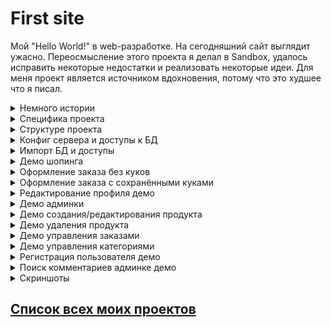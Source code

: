 # First site

Мой "Hello World!" в web-разработке. На сегодняшний сайт выглядит ужасно. 
 Переосмысление этого проекта я делал в Sandbox, удалось исправить некоторые недостатки и реализовать некоторые идеи. 
 Для меня проект является источником вдохновения, потому что это худшее что я писал.

<details>
    <summary>Немного истории</summary>
    
  Сайт не разрабатывался с нуля, а был взят за основу сайт из курса про создание интернет магазина года 2015 от Виктора
  Зинченко(php-start.com). В процесса его переделывания под себя я учил PHP (узнавал о существововании старых и плохих практик).
  На тот момент времени о вёрстке я знал только основые css-свойства и представление о том что блочная вёрстка на float это
  модно. Bootstrap для меня оставался загадкой.    
  
  Найдутся люди, которые скажут что код - говно. Они будут правы. Другая правда заключаетс что подобные курсы не ставят 
  цели научить писать хороший код, а предоставляют возможность войти в професию пусть и под унизительным словосочетанием
  говно-кодер. Не всем везёт со становлением на путь совершенного кода, я из тех кому не повезло.
  
  После получения автомата благодаря сайту, я через неделю раздобыл бесплатный shared-хостинг на который перенёс сайт.
  Поучился переносу, а потом какое-то время использовал хостинг как песочницу для изучения темы дипломой работы.
  
  Этот проект лёг в основу новой песочницы для чистого PHP.
</details> 

<details>
    <summary>Специфика проекта</summary>
    
  * MVC 
  * Структура проекта
  * PSR-0 со своем автозагрузчиком
  * Отсутствие сторонних пакетов
  * Отсутсвие namespace
  * Генерация капчи с помощью древнего скрипта тянущая зависимость от расшерения gd
  * Взаимодействия с БД через PDO и параметризированные запросы
  * ЧПУ
  * Своя реализация роутера основанная на регулярках, массиве роутов, call_user_func
  * Регистрация маршрутов через массив в файле <code>config/routes</code>, где в виде ключ=>значение задаётся регулярное 
  выражение как ключ, а значением является url написанный стиле ZF, который и вызывается соответствующим образом.
  * Аутентификация в админку через basic auth от  Apache
  * Отсутвие валидации данных на клиентской стороне
  * Валидация данных форм на сервере присутствует
  * CRUD над основным сущностями сайта: товары, категории, пользователи, комментарии, заказы
  * Есть также у сущностей специфичные флаги, например отображение у товаров и категорий. У пользователей это флаг
   блокировки (может ли пользователь авторизоваться)
  * Есть личный кабинет у пользователя для просмотра заказов, изменения аватара и имени
  * Предусмотрена покупка товаров, комментирование
  * Административная и клиентская часть сайта дублируют друга, в своё время явно роуты не понял до конца. Хотя случалось
   мне видеть, такую многосайтовость на одном взрослом проекте
  * Пароли все хэшируются
  * Отсутвуют 404, 500 ошибки
  * С точки зрения реального интернет магазина в проекте всё плохо
  * В админке валидация до ума недоведена из-за дублирования плохого кода, плюс есть более элегантные решения
</details>


<details>
    <summary>Структуре проекта</summary>
   
   - Administrator - панель администратора 
   - Controllers - толстенькие контроллеры с бизнес логикой
   - Models - модели с запросами к БД
   - Views - отображаемые страницы html+php
   - Components содержит отдельные компоненты, где каждый решает свою специфическую задачу
   - Config - содержит файлы маршрутами и параметрами подключения к БД
   - Templates - папка со стилями
   - Uploads содержит загружаемые пользователями файлы
</details>



<details>
    <summary>Конфиг сервера и доступы к БД</summary>
    Минимальный конфиг в apache 2.4 для OpenServer:
    <code>
    
        <VirtualHost *:%httpport%>    
            DocumentRoot    "%hostdir%"
            ServerName      "%host%"
            ServerAlias     "%host%" %aliases%
        
            <Directory     "%hostdir%"> 
                Require all granted
            </Directory>
        
        </VirtualHost>
        
   </code>
    
</details>

<details>
    <summary>Импорт БД и доступы</summary>
    
   Не забудьте проверить данные о подключении к БД в файле <code>config/db_params</code>. Импортируйте файл mysite.sql.
   Чтобы зайти в панель администратора зайдите на /admin логин admin пароль 12345678
   Логин тестового пользователя test@mail.ru пароль test1234
</details>


<details>
    <summary>Демо шопинга</summary>
 
![shoping non auth gif][ShopingNonAuthGif]
</details>

<details>
    <summary>Оформление заказа без куков</summary>
 
![order with auth gif][OrderWithAuthGif]
</details>

<details>
    <summary>Оформление заказа с сохранёнными куками</summary>
 
![order with auth cookie gif][OrderWithAuthCookieGif]
</details>

<details>
    <summary>Редактирование профиля демо</summary>
 
![edit user gif][EditUserGif]
</details>

<details>
    <summary>Демо админки</summary>
 
![review admin gif][ReviewAdminGif]
</details>

<details>
    <summary>Демо создания/редактирования продукта</summary>
 
![create edit product gif][CreateEditProductGif]
</details>

<details>
    <summary>Демо удаления продукта</summary>
 
![delete product gif][DeleteProductGif]
</details>


<details>
    <summary>Демо управления заказами</summary>
 
![create edit delete order][CreateEditDeleteOrder]
</details>

<details>
    <summary>Демо управления категориями</summary>
 
![category demo gif][CategoryDemoGif]
</details>


<details>
    <summary>Регистрация пользователя демо</summary>
 
![register user gif][RegisterUserGif]
</details>

<details>
    <summary>Поиск комментариев админке демо</summary>
 
![search comment][SearchComment]
</details>

<details>
    <summary>Скриншоты</summary>
  
 ![screen 1][Screen1]
 ![screen 2][Screen2]
 ![screen 3][Screen3]
 ![screen 4][Screen4]
 ![screen 5][Screen5]
 ![screen 6][Screen6]
 ![screen 7][Screen7]
 ![screen 8][Screen8]
 ![screen 9][Screen9]
 ![screen 10][Screen10]
 ![screen 11][Screen11]
 ![screen 12][Screen12]
 ![screen 13][Screen13]
 ![screen 14][Screen14]
 ![screen 15][Screen15]
 ![screen 16][Screen16]
 ![screen 17][Screen17]
 ![screen 18][Screen18]
 ![screen 19][Screen19]
 ![screen 20][Screen20]
 ![screen 21][Screen21]
 ![screen 22][Screen22]
 ![screen 23][Screen23]
 ![screen 24][Screen24]
 ![screen 25][Screen25]
 ![screen 26][Screen26]
 ![screen 27][Screen27]
 ![screen 28][Screen28]
 ![screen 29][Screen29]
 ![screen 30][Screen30]
 ![screen 31][Screen31]
 ![screen 32][Screen32]
 ![screen 33][Screen33]
</details>

## [Список всех моих проектов][ListAllMyProject]

[ListAllMyProject]:<https://github.com/iebrosalin/all_public_projects>

[ShopingNonAuthGif]:<https://github.com/iebrosalin/public_web/blob/backend/pure_php/first_site/descriptions/gif/shopping_non_auth.gif>
[OrderWithAuthGif]:<https://github.com/iebrosalin/public_web/blob/backend/pure_php/first_site/descriptions/gif/order_with_auth.gif>
[OrderWithAuthCookieGif]:<https://github.com/iebrosalin/public_web/blob/backend/pure_php/first_site/descriptions/gif/order_with_auth_cookie.gif>
[EditUserGif]:<https://github.com/iebrosalin/public_web/blob/backend/pure_php/first_site/descriptions/gif/edite_user.gif>
[CommentGif]:<https://github.com/iebrosalin/public_web/blob/backend/pure_php/first_site/descriptions/gif/comment.gif>
[ReviewAdminGif]:<https://github.com/iebrosalin/public_web/blob/backend/pure_php/first_site/descriptions/gif/review_admin.gif>
[CreateEditProductGif]:<https://github.com/iebrosalin/public_web/blob/backend/pure_php/first_site/descriptions/gif/create_edit_product.gif>
[DeleteProductGif]:<https://github.com/iebrosalin/public_web/blob/backend/pure_php/first_site/descriptions/gif/delete_product.gif>
[CreateEditDeleteOrder]:<https://github.com/iebrosalin/public_web/blob/backend/pure_php/first_site/descriptions/gif/create_edit_delete_order.gif>
[CategoryDemoGif]:<https://github.com/iebrosalin/public_web/blob/backend/pure_php/first_site/descriptions/gif/category_demo.gif>
[RegisterUserGif]:<https://github.com/iebrosalin/public_web/blob/backend/pure_php/first_site/descriptions/gif/register_user.gif>
[SearchComment]:<https://github.com/iebrosalin/public_web/blob/backend/pure_php/first_site/descriptions/gif/search_comment.gif>


[Screen1]:<https://github.com/iebrosalin/public_web/blob/backend/pure_php/first_site/descriptions/screens/1.png>
[Screen2]:<https://github.com/iebrosalin/public_web/blob/backend/pure_php/first_site/descriptions/screens/1.png>
[Screen3]:<https://github.com/iebrosalin/public_web/blob/backend/pure_php/first_site/descriptions/screens/1.png>
[Screen4]:<https://github.com/iebrosalin/public_web/blob/backend/pure_php/first_site/descriptions/screens/1.png>
[Screen5]:<https://github.com/iebrosalin/public_web/blob/backend/pure_php/first_site/descriptions/screens/1.png>
[Screen6]:<https://github.com/iebrosalin/public_web/blob/backend/pure_php/first_site/descriptions/screens/1.png>
[Screen7]:<https://github.com/iebrosalin/public_web/blob/backend/pure_php/first_site/descriptions/screens/1.png>
[Screen8]:<https://github.com/iebrosalin/public_web/blob/backend/pure_php/first_site/descriptions/screens/1.png>
[Screen9]:<https://github.com/iebrosalin/public_web/blob/backend/pure_php/first_site/descriptions/screens/1.png>
[Screen10]:<https://github.com/iebrosalin/public_web/blob/backend/pure_php/first_site/descriptions/screens/1.png>
[Screen11]:<https://github.com/iebrosalin/public_web/blob/backend/pure_php/first_site/descriptions/screens/1.png>
[Screen12]:<https://github.com/iebrosalin/public_web/blob/backend/pure_php/first_site/descriptions/screens/1.png>
[Screen13]:<https://github.com/iebrosalin/public_web/blob/backend/pure_php/first_site/descriptions/screens/1.png>
[Screen14]:<https://github.com/iebrosalin/public_web/blob/backend/pure_php/first_site/descriptions/screens/1.png>
[Screen15]:<https://github.com/iebrosalin/public_web/blob/backend/pure_php/first_site/descriptions/screens/1.png>
[Screen16]:<https://github.com/iebrosalin/public_web/blob/backend/pure_php/first_site/descriptions/screens/1.png>
[Screen17]:<https://github.com/iebrosalin/public_web/blob/backend/pure_php/first_site/descriptions/screens/1.png>
[Screen18]:<https://github.com/iebrosalin/public_web/blob/backend/pure_php/first_site/descriptions/screens/1.png>
[Screen19]:<https://github.com/iebrosalin/public_web/blob/backend/pure_php/first_site/descriptions/screens/1.png>
[Screen20]:<https://github.com/iebrosalin/public_web/blob/backend/pure_php/first_site/descriptions/screens/1.png>
[Screen21]:<https://github.com/iebrosalin/public_web/blob/backend/pure_php/first_site/descriptions/screens/1.png>
[Screen22]:<https://github.com/iebrosalin/public_web/blob/backend/pure_php/first_site/descriptions/screens/1.png>
[Screen23]:<https://github.com/iebrosalin/public_web/blob/backend/pure_php/first_site/descriptions/screens/1.png>
[Screen24]:<https://github.com/iebrosalin/public_web/blob/backend/pure_php/first_site/descriptions/screens/1.png>
[Screen25]:<https://github.com/iebrosalin/public_web/blob/backend/pure_php/first_site/descriptions/screens/1.png>
[Screen26]:<https://github.com/iebrosalin/public_web/blob/backend/pure_php/first_site/descriptions/screens/1.png>
[Screen27]:<https://github.com/iebrosalin/public_web/blob/backend/pure_php/first_site/descriptions/screens/1.png>
[Screen28]:<https://github.com/iebrosalin/public_web/blob/backend/pure_php/first_site/descriptions/screens/1.png>
[Screen29]:<https://github.com/iebrosalin/public_web/blob/backend/pure_php/first_site/descriptions/screens/1.png>
[Screen30]:<https://github.com/iebrosalin/public_web/blob/backend/pure_php/first_site/descriptions/screens/1.png>
[Screen31]:<https://github.com/iebrosalin/public_web/blob/backend/pure_php/first_site/descriptions/screens/1.png>
[Screen32]:<https://github.com/iebrosalin/public_web/blob/backend/pure_php/first_site/descriptions/screens/1.png>
[Screen33]:<https://github.com/iebrosalin/public_web/blob/backend/pure_php/first_site/descriptions/screens/1.png>
